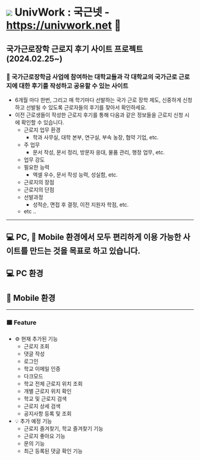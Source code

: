 <img src="src/main/resources/static/favicon.ico"> UnivWork : 국근넷 - https://univwork.net 🤗
================

국가근로장학 근로지 후기 사이트 프로젝트(2024.02.25~)
--------------------------------

### **🎉 국가근로장학금 사업에 참여하는 대학교들과 각 대학교의 국가근로 근로지에 대한 후기를 작성하고 공유할 수 있는 사이트**

- 6개월 마다 한번, 그리고 매 학기마다 선발하는 국가 근로 장학 제도, 신중하게 신청하고 선발될 수 있도록 근로자들의 후기를 찾아서 확인하세요.
- 이전 근로생들이 작성한 근로지 후기를 통해 다음과 같은 정보들을 근로지 신청 시에 확인할 수 있습니다.
    - 근로지 업무 환경
        - 학과 사무실, 대학 본부, 연구실, 부속 농장, 협약 기업, etc.
    - 주 업무
        - 문서 작성, 문서 정리, 방문자 응대, 물품 관리, 행정 업무, etc.
    - 업무 강도
    - 필요한 능력
        - 엑셀 우수, 문서 작성 능력, 성실함, etc.
    - 근로지의 장점
    - 근로지의 단점
    - 선발과정
        - 성적순, 면접 후 결정, 이전 지원자 학점, etc.
    - etc ..
* * *
## 💻 PC, 📱 Mobile 환경에서 모두 편리하게 이용 가능한 사이트를 만드는 것을 목표로 하고 있습니다.
## 💻 PC 환경<br>
## 📱 Mobile 환경<br>
* * *
### 🟩 Feature
- ⚙️ 현재 추가된 기능
    - 근로지 조회
    - 댓글 작성
    - 로그인
    - 학교 이메일 인증
    - 다크모드
    - 학교 전체 근로지 위치 조회
    - 개별 근로지 위치 확인
    - 학교 및 근로지 검색
    - 근로지 상세 검색
    - 공지사항 등록 및 조회
- 💡 추가 예정 기능
    - 근로지 즐겨찾기, 학교 즐겨찾기 기능
    - 근로지 좋아요 기능
    - 문의 기능
    - 최근 등록된 댓글 확인 기능